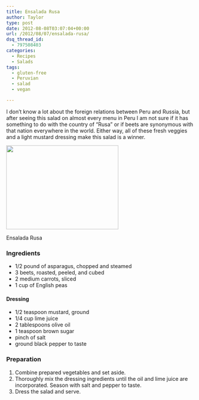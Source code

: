 ```yaml
---
title: Ensalada Rusa
author: Taylor
type: post
date: 2012-08-08T03:07:04+00:00
url: /2012/08/07/ensalada-rusa/
dsq_thread_id:
  - 797508403
categories:
  - Recipes
  - Salads
tags:
  - gluten-free
  - Peruvian
  - salad
  - vegan

---
```

I don&#8217;t know a lot about the foreign relations between Peru and Russia, but after seeing this salad on almost every menu in Peru I am not sure if it has something to do with the country of &#8220;Rusa&#8221; or if beets are synonymous with that nation everywhere in the world. Either way, all of these fresh veggies and a light mustard dressing make this salad is a winner.

<div id="attachment_1376" style="width: 310px" class="wp-caption alignright">
  <a href="{{% mediaroot %}}uploads/2012/08/P8071210.jpg" rel="lightbox[1353]"><img class="size-medium wp-image-1376" title="Ensalada Rusa" src="{{% mediaroot %}}uploads/2012/08/P8071210-300x225.jpg" alt="" width="300" height="225" srcset="{{% mediaroot %}}uploads/2012/08/P8071210-300x225.jpg 300w, {{% mediaroot %}}uploads/2012/08/P8071210-400x300.jpg 400w, {{% mediaroot %}}uploads/2012/08/P8071210.jpg 800w" sizes="(max-width: 300px) 100vw, 300px" /></a>
  
  <p class="wp-caption-text">
    Ensalada Rusa
  </p>
</div>

### Ingredients

  * 1/2 pound of asparagus, chopped and steamed
  * 3 beets, roasted, peeled, and cubed
  * 2 medium carrots, sliced
  * 1 cup of English peas

#### Dressing

  * 1/2 teaspoon mustard, ground
  * 1/4 cup lime juice
  * 2 tablespoons olive oil
  * 1 teaspoon brown sugar
  * pinch of salt
  * ground black pepper to taste

### Preparation

  1. Combine prepared vegetables and set aside.
  2. Thoroughly mix the dressing ingredients until the oil and lime juice are incorporated. Season with salt and pepper to taste.
  3. Dress the salad and serve.